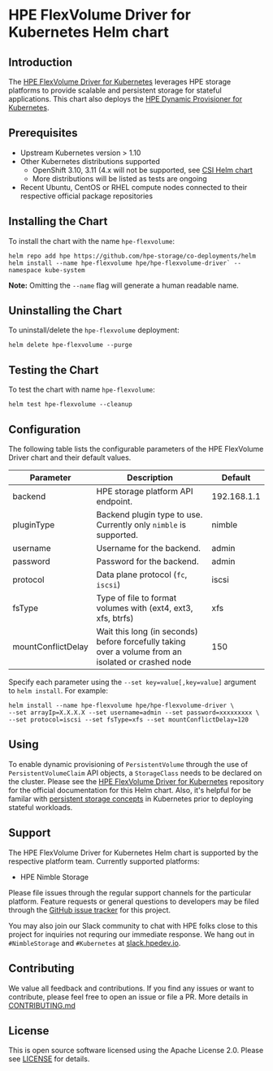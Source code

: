 # HPE FlexVolume Driver for Kubernetes Helm chart


## Introduction
The [HPE FlexVolume Driver for Kubernetes](https://github.com/hpe-storage/flexvolume-driver) leverages HPE storage platforms to provide scalable and persistent storage for stateful applications. This chart also deploys the [HPE Dynamic Provisioner for Kubernetes](https://github.com/hpe-storage/k8s-dynamic-provisioner).

## Prerequisites
- Upstream Kubernetes version > 1.10
- Other Kubernetes distributions supported
  - OpenShift 3.10, 3.11 (4.x will not be supported, see [CSI Helm chart](../hpe-csi-driver)
  - More distributions will be listed as tests are ongoing
- Recent Ubuntu, CentOS or RHEL compute nodes connected to their respective official package repositories

## Installing the Chart
To install the chart with the name `hpe-flexvolume`:
```
helm repo add hpe https://github.com/hpe-storage/co-deployments/helm
helm install --name hpe-flexvolume hpe/hpe-flexvolume-driver` --namespace kube-system
```
**Note:** Omitting the `--name` flag will generate a human readable name.

## Uninstalling the Chart
To uninstall/delete the `hpe-flexvolume` deployment:

```
helm delete hpe-flexvolume --purge
```

## Testing the Chart
To test the chart with name `hpe-flexvolume`:

```
helm test hpe-flexvolume --cleanup
```

## Configuration
The following table lists the configurable parameters of the HPE FlexVolume Driver chart and their default values.

|  Parameter                |  Description                                                                                       |  Default    |
|---------------------------|----------------------------------------------------------------------------------------------------|------------ |
| backend            | HPE storage platform API endpoint.                                                                 | 192.168.1.1 |
| pluginType         | Backend plugin type to use. Currently only `nimble` is supported.                                  | nimble      |
| username           | Username for the backend.                                                                          | admin       |
| password           | Password for the backend.                                                                          | admin       |
| protocol           | Data plane protocol (`fc`, `iscsi`)                                                                | iscsi       |
| fsType             | Type of file to format volumes with (ext4, ext3, xfs, btrfs)                                       | xfs         |
| mountConflictDelay | Wait this long (in seconds) before forcefully taking over a volume from an isolated or crashed node| 150         |

Specify each parameter using the `--set key=value[,key=value]` argument to `helm install`. For example:
```
helm install --name hpe-flexvolume hpe/hpe-flexvolume-driver \
--set arrayIp=X.X.X.X --set username=admin --set password=xxxxxxxxx \
--set protocol=iscsi --set fsType=xfs --set mountConflictDelay=120
```

## Using
To enable dynamic provisioning of `PersistentVolume` through the use of `PersistentVolumeClaim` API objects, a `StorageClass` needs to be declared on the cluster. Please see the [HPE FlexVolume Driver for Kubernetes](https://github.com/hpe-storage/flexvolume-driver) repository for the official documentation for this Helm chart. Also, it's helpful for be familar with [persistent storage concepts](https://kubernetes.io/docs/concepts/storage/volumes/) in Kubernetes prior to deploying stateful workloads.

## Support
The HPE FlexVolume Driver for Kubernetes Helm chart is supported by the respective platform team. Currently supported platforms:

- HPE Nimble Storage

Please file issues through the regular support channels for the particular platform. Feature requests or general questions to developers may be filed through the [GitHub issue tracker](https://github.com/hpe-storage/co-deployments) for this project.

You may also join our Slack community to chat with HPE folks close to this project for inquiries not requring our immediate response. We hang out in `#NimbleStorage` and `#Kubernetes` at [slack.hpedev.io](https://slack.hpedev.io/). 

## Contributing
We value all feedback and contributions. If you find any issues or want to contribute, please feel free to open an issue or file a PR. More details in [CONTRIBUTING.md](CONTRIBUTING.md)

## License
This is open source software licensed using the Apache License 2.0. Please see [LICENSE](LICENSE) for details.
